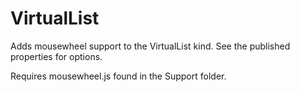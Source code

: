 VirtualList
============================

Adds mousewheel support to the VirtualList kind. See the published properties for options.

Requires mousewheel.js found in the Support folder.